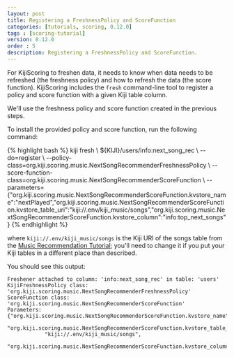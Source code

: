 ```yaml
---
layout: post
title: Registering a FreshnessPolicy and ScoreFunction
categories: [tutorials, scoring, 0.12.0]
tags : [scoring-tutorial]
version: 0.12.0
order : 5
description: Registering a FreshnessPolicy and ScoreFunction.
---
```

For KijiScoring to freshen data, it needs to know when data needs to be refreshed
(the freshness policy) and how to refresh the data (the score function). KijiScoring
includes the `fresh` command-line tool to register a policy and score function with a
given Kiji table column.

We'll use the freshness policy and score function created in the previous steps.

To install the provided policy and score function, run the following command:

<div class="userinput">
{% highlight bash %}
kiji fresh \
${KIJI}/users/info:next_song_rec \
--do=register \
--policy-class=org.kiji.scoring.music.NextSongRecommenderFreshnessPolicy \
--score-function-class=org.kiji.scoring.music.NextSongRecommenderScoreFunction \
--parameters={"org.kiji.scoring.music.NextSongRecommenderScoreFunction.kvstore_name":"nextPlayed","org.kiji.scoring.music.NextSongRecommenderScoreFunction.kvstore_table_uri":"kiji://.env/kiji_music/songs","org.kiji.scoring.music.NextSongRecommenderScoreFunction.kvstore_column":"info:top_next_songs"}
{% endhighlight %}
</div>

where `kiji://.env/kiji_music/songs` is the Kiji URI of the songs table from the
[Music Recommendation Tutorial]({{site.tutorial_music_devel}}/music-overview/); you'll
need to change it if you put your Kiji tables in
a different place than described.

You should see this output:

    Freshener attached to column: 'info:next_song_rec' in table: 'users'
    KijiFreshnessPolicy class: 'org.kiji.scoring.music.NextSongRecommenderFreshnessPolicy'
    ScoreFunction class: 'org.kiji.scoring.music.NextSongRecommenderScoreFunction'
    Parameters: {"org.kiji.scoring.music.NextSongRecommenderScoreFunction.kvstore_name":"nextPlayed",
        "org.kiji.scoring.music.NextSongRecommenderScoreFunction.kvstore_table_uri":
                "kiji://.env/kiji_music/songs",
        "org.kiji.scoring.music.NextSongRecommenderScoreFunction.kvstore_column":"info:top_next_songs"}

